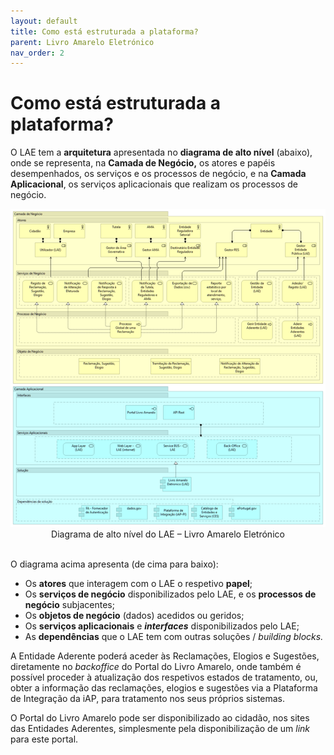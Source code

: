 ```yaml
---
layout: default
title: Como está estruturada a plataforma?
parent: Livro Amarelo Eletrónico
nav_order: 2
---
```

# Como está estruturada a plataforma?

O LAE tem a **arquitetura** apresentada no **diagrama de alto nível** (abaixo), onde se representa, na **Camada de Negócio,** os atores e papéis desempenhados, os serviços e os processos de negócio, e na **Camada Aplicacional**, os serviços aplicacionais que realizam os processos de negócio.

<div style="text-align: center;">
  <img src="../../assets/images/lae.png" alt="Diagrama de alto nível do LAE – Livro Amarelo Eletrónico">
</div>
 <div style="text-align: center;"> Diagrama de alto nível do LAE – Livro Amarelo Eletrónico</div>
<br>

O diagrama acima apresenta (de cima para baixo):

* Os **atores** que interagem com o LAE o respetivo **papel**;
* Os **serviços de negócio** disponibilizados pelo LAE, e os **processos de negócio** subjacentes;
* Os **objetos de negócio** (dados) acedidos ou geridos;
* Os **serviços aplicacionais** e _**interfaces**_ disponibilizados pelo LAE;
* As **dependências** que o LAE tem com outras soluções / _building blocks._

A Entidade Aderente poderá aceder às Reclamações, Elogios e Sugestões, diretamente no _backoffice_ do Portal do Livro Amarelo, onde também é possível proceder à atualização dos respetivos estados de tratamento, ou, obter a informação das reclamações, elogios e sugestões via a Plataforma de Integração da iAP, para tratamento nos seus próprios sistemas.

O Portal do Livro Amarelo pode ser disponibilizado ao cidadão, nos sites das Entidades Aderentes, simplesmente pela disponibilização de um _link_ para este portal.

